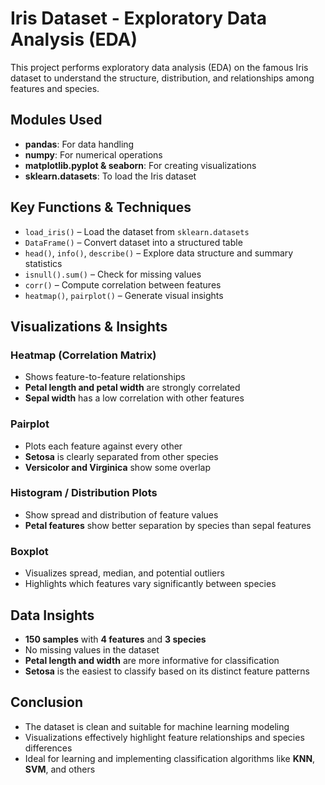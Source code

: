 # Iris Dataset - Exploratory Data Analysis (EDA)

This project performs exploratory data analysis (EDA) on the famous Iris dataset to understand the structure, distribution, and relationships among features and species.

## Modules Used

- **pandas**: For data handling
- **numpy**: For numerical operations
- **matplotlib.pyplot & seaborn**: For creating visualizations
- **sklearn.datasets**: To load the Iris dataset

## Key Functions & Techniques

- `load_iris()` – Load the dataset from `sklearn.datasets`
- `DataFrame()` – Convert dataset into a structured table
- `head()`, `info()`, `describe()` – Explore data structure and summary statistics
- `isnull().sum()` – Check for missing values
- `corr()` – Compute correlation between features
- `heatmap()`, `pairplot()` – Generate visual insights

## Visualizations & Insights

### Heatmap (Correlation Matrix)

- Shows feature-to-feature relationships
- **Petal length and petal width** are strongly correlated
- **Sepal width** has a low correlation with other features

### Pairplot

- Plots each feature against every other
- **Setosa** is clearly separated from other species
- **Versicolor and Virginica** show some overlap

### Histogram / Distribution Plots

- Show spread and distribution of feature values
- **Petal features** show better separation by species than sepal features

### Boxplot

- Visualizes spread, median, and potential outliers
- Highlights which features vary significantly between species

## Data Insights

- **150 samples** with **4 features** and **3 species**
- No missing values in the dataset
- **Petal length and width** are more informative for classification
- **Setosa** is the easiest to classify based on its distinct feature patterns

## Conclusion

- The dataset is clean and suitable for machine learning modeling
- Visualizations effectively highlight feature relationships and species differences
- Ideal for learning and implementing classification algorithms like **KNN**, **SVM**, and others
